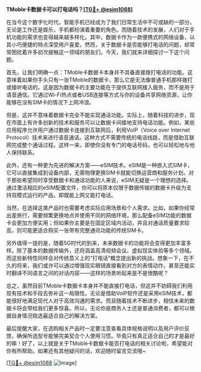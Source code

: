 **TMoble卡数据卡可以打电话吗？[[TG💪+ @esim1088](https://t.me/s/esim1088)]**

在当今这个数字化时代，智能手机已经成为了我们日常生活中不可或缺的一部分。无论是工作还是娱乐，手机都扮演着重要的角色。而随着技术的发展，人们对于手机功能的需求也变得越来越多样化。其中，数据卡作为一款便携式的网络设备，以其小巧便捷的特点深受用户喜爱。然而，关于数据卡是否能够打电话的问题，却常常困扰着许多初次接触这一领域的朋友们。今天，我们就来详细探讨一下这个问题。

首先，让我们明确一点：TMoble卡数据卡本身并不具备直接拨打电话的功能。这意味着如果你手头只有一张TMoble的数据卡，那么它是无法像普通手机那样拨打或接听电话的。这是因为数据卡的主要功能在于提供互联网接入服务，而不是用于语音通信。它通过Wi-Fi热点或者USB连接等方式与你的设备共享网络资源，让你能够在没有SIM卡的情况下上网冲浪。

但是，这并不意味着数据卡完全不能实现通话功能。实际上，随着科技的进步，现在市面上有许多创新的技术和服务可以让数据卡间接地支持电话功能。例如，某些应用程序允许用户通过数据卡连接到互联网后，利用VoIP（Voice over Internet Protocol）技术来进行语音通话。这种方式不需要传统的电话线路，而是借助互联网完成整个通话过程。这样一来，即使你没有专门的电话号码，也可以轻松地与他人保持联系。

此外，还有一种更为先进的解决方案——eSIM技术。eSIM是一种嵌入式SIM卡，它可以直接集成到设备内部，无需物理更换SIM卡就能切换运营商和服务计划。对于那些希望同时享受数据卡和通话功能的人来说，eSIM无疑是一个理想的选择。通过激活相应的eSIM配置文件，你可以将原本仅限于数据传输的数据卡升级为支持双模式运行的产品，即既能上网又能打电话。

当然，在选择这类产品时也需要考虑实际应用场景和个人需求。比如，如果你经常出差旅行，需要频繁更换地点并使用不同的网络环境，那么配备eSIM功能的数据卡会更加方便实用；但如果你主要是在固定区域内活动，并且对通话质量要求较高，则可能更适合购买一张带有完整通讯功能的传统SIM卡。

另外值得一提的是，随着5G时代的到来，未来数据卡的功能将会变得更加丰富多样。除了基本的数据传输外，还将涵盖高清视频会议、虚拟现实体验等多个领域。而这些新特性同样会对传统意义上的“打电话”概念提出新的挑战。想象一下，在不久的将来，我们或许可以通过增强现实眼镜直接看到对方的表情动作，甚至还能实时翻译不同语言之间的对话内容——这样的场景听起来是不是很酷呢？

总之，虽然目前TMoble卡数据卡本身并不能直接打电话，但这并不妨碍我们利用现有技术和手段去弥补这一局限性。无论是借助VoIP软件还是采用eSIM技术，都能很好地满足现代人对于高效沟通的需求。而且随着技术不断进步，相信未来的数据卡将会带给我们更多惊喜。所以，无论你是商务人士还是普通消费者，都可以根据自身情况挑选最适合自己的解决方案。

最后提醒大家，在选购相关产品时一定要注意查看具体规格说明以及用户评价反馈，确保所选型号能够完美契合个人使用习惯。毕竟只有真正适合自己的才是最好的嘛！好了，以上就是关于TMoble卡数据卡能否打电话的相关讨论啦，希望能对你有所帮助。如果还有其他疑问的话，欢迎随时留言交流哦~

[[TG💪+ @esim1088](https://t.me/s/esim1088) ![Image](https://i.postimg.cc/4NQfJmqS/Snipaste-2025-05-13-00-14-12.png)]